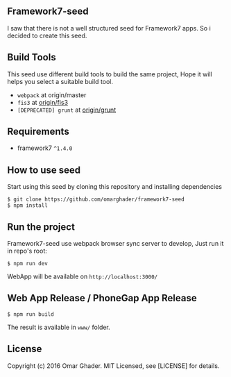 ## Framework7-seed
I saw that there is not a well structured seed for Framework7 apps.
So i decided to create this seed.

## Build Tools

This seed use different build tools to build the same project, Hope it will helps you select a suitable build tool.

* `webpack` at origin/master
* `fis3` at [origin/fis3](https://github.com/BelinChung/HiApp/tree/fis3)
* `[DEPRECATED] grunt` at [origin/grunt](https://github.com/BelinChung/HiApp/tree/grunt)

## Requirements

* framework7 `^1.4.0`

## How to use seed

Start using this seed by cloning this repository and installing dependencies
```
$ git clone https://github.com/omarghader/framework7-seed
$ npm install 
```

## Run the project

Framework7-seed use webpack browser sync server to develop, Just run it in repo's root:

```
$ npm run dev
```

WebApp will be available on `http://localhost:3000/`

## Web App Release / PhoneGap App Release

```
$ npm run build
```

The result is available in `www/` folder.

## License

Copyright (c) 2016 Omar Ghader. MIT Licensed, see [LICENSE] for details.
